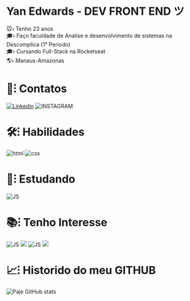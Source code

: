 <h1 >Yan Edwards - DEV FRONT END ツ </h1>
🐭› Tenho 23 anos <br>
🎓› Faço faculdade de Analise e desenvolvimento de sistemas na Descomplica (1° Período) <br>
🎓› Cursando Full-Stack na Rocketseat <br>
🌎› Manaus-Amazonas<br>

<h1  >💬⁝ Contatos <br> </h1>

[![Linkedin](https://img.shields.io/badge/LinkedIn-0077B5?style=for-the-badge&logo=linkedin&logoColor=white)](https://www.linkedin.com/in/yan-edwards-03924a23b/) 
![INSTAGRAM](https://img.shields.io/badge/Instagram-E4405F?style=for-the-badge&logo=instagram&logoColor=white)</div> <br>

<h1 >🛠⁝ Habilidades<br></h1>

![html](https://img.shields.io/badge/HTML5-E34F26?style=for-the-badge&logo=html5&logoColor=white)
![css](https://img.shields.io/badge/CSS3-1572B6?style=for-the-badge&logo=css3&logoColor=white)  <br>

<h1 >📝⁝ Estudando<br></h1>
  
![JS](https://img.shields.io/badge/JavaScript-F7DF1E?style=for-the-badge&logo=javascript&logoColor=black) 
<br>

<h1 >📚⁝ Tenho Interesse<br></h1>
  
![JS](https://img.shields.io/badge/React-20232A?style=for-the-badge&logo=react&logoColor=61DAFB)
![](https://img.shields.io/badge/React_Native-20232A?style=for-the-badge&logo=react&logoColor=61DAFB)
![JS](https://img.shields.io/badge/Tailwind_CSS-38B2AC?style=for-the-badge&logo=tailwind-css&logoColor=white) 
![](https://img.shields.io/badge/Figma-F24E1E?style=for-the-badge&logo=figma&logoColor=white)
<br>

<h1>📈⁝ Historido do meu GITHUB <br></h1>

![Paje GitHub stats](https://github-readme-stats.vercel.app/api?username=Frompaje&show_icons=true&theme=dark) <br>
